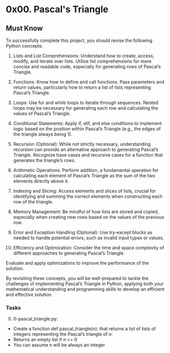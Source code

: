 # 0x00. Pascal's Triangle

## Must Know
To successfully complete this project, you should revise the following Python concepts:

1. Lists and List Comprehensions:
Understand how to create, access, modify, and iterate over lists.
Utilize list comprehensions for more concise and readable code, especially for generating rows of Pascal’s Triangle.

2. Functions:
Know how to define and call functions.
Pass parameters and return values, particularly how to return a list of lists representing Pascal’s Triangle.

3. Loops:
Use for and while loops to iterate through sequences.
Nested loops may be necessary for generating each row and calculating the values of Pascal’s Triangle.

4. Conditional Statements:
Apply if, elif, and else conditions to implement logic based on the position within Pascal’s Triangle (e.g., the edges of the triangle always being 1).

5. Recursion (Optional):
While not strictly necessary, understanding recursion can provide an alternative approach to generating Pascal’s Triangle.
Recognize base cases and recursive cases for a function that generates the triangle’s rows.

6. Arithmetic Operations:
Perform addition, a fundamental operation for calculating each element of Pascal’s Triangle as the sum of the two elements directly above it.

7. Indexing and Slicing:
Access elements and slices of lists, crucial for identifying and summing the correct elements when constructing each row of the triangle.

8. Memory Management:
Be mindful of how lists are stored and copied, especially when creating new rows based on the values of the previous row.

9. Error and Exception Handling (Optional):
Use try-except blocks as needed to handle potential errors, such as invalid input types or values.

10. Efficiency and Optimization:
Consider the time and space complexity of different approaches to generating Pascal’s Triangle.   

Evaluate and apply optimizations to improve the performance of the solution.

By revisiting these concepts, you will be well-prepared to tackle the challenges of implementing Pascal’s Triangle in Python, applying both your mathematical understanding and programming skills to develop an efficient and effective solution.

### Tasks
0. 0-pascal_triangle.py:
- Create a function def pascal_triangle(n): that returns a list of lists of integers representing the Pascal’s triangle of n:
- Returns an empty list if n <= 0
- You can assume n will be always an integer